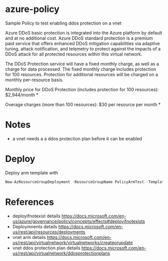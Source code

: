 # azure-policy
Sample Policy to test enabling ddos protection on a vnet

Azure DDoS basic protection is integrated into the Azure platform by default and at no additional cost. Azure DDoS standard protection is a premium paid service that offers enhanced DDoS mitigation capabilities via adaptive tuning, attack notification, and telemetry to protect against the impacts of a DDoS attack for all protected resources within this virtual network.

The DDoS Protection service will have a fixed monthly charge, as well as a charge for data processed. The fixed monthly charge includes protection for 100 resources. Protection for additional resources will be charged on a monthly per-resource basis.

Monthly price for DDoS Protection (includes protection for 100 resources): $2,944/month *

Overage charges (more than 100 resources): $30 per resource per month *

# Notes

- a vnet needs a a ddos protection plan before it can be enabled

# Deploy

Deploy arm template with

```powershell
New-AzResourceGroupDeployment -ResourceGroupName PolicyArmTest -TemplateFile .\simplearm.json
```

# References

- deployifnotexist details https://docs.microsoft.com/en-us/azure/governance/policy/concepts/effects#deployifnotexists
- Deploymnents details https://docs.microsoft.com/en-us/rest/api/resources/deployments
- vnet arm details https://docs.microsoft.com/en-us/rest/api/virtualnetwork/virtualnetworks/createorupdate
- vnet ddos protection plan details https://docs.microsoft.com/en-us/rest/api/virtualnetwork/ddosprotectionplans